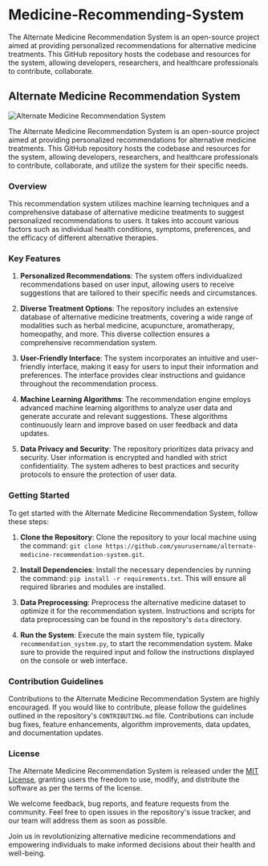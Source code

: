# Medicine-Recommending-System
The Alternate Medicine Recommendation System is an open-source project aimed at providing personalized recommendations for alternative medicine treatments. This GitHub repository hosts the codebase and resources for the system, allowing developers, researchers, and healthcare professionals to contribute, collaborate.
## Alternate Medicine Recommendation System

![Alternate Medicine Recommendation System](https://github.com/yourusername/alternate-medicine-recommendation-system/raw/main/images/recommendation_system.png)

The Alternate Medicine Recommendation System is an open-source project aimed at providing personalized recommendations for alternative medicine treatments. This GitHub repository hosts the codebase and resources for the system, allowing developers, researchers, and healthcare professionals to contribute, collaborate, and utilize the system for their specific needs.

### Overview

This recommendation system utilizes machine learning techniques and a comprehensive database of alternative medicine treatments to suggest personalized recommendations to users. It takes into account various factors such as individual health conditions, symptoms, preferences, and the efficacy of different alternative therapies.

### Key Features

1. **Personalized Recommendations**: The system offers individualized recommendations based on user input, allowing users to receive suggestions that are tailored to their specific needs and circumstances.

2. **Diverse Treatment Options**: The repository includes an extensive database of alternative medicine treatments, covering a wide range of modalities such as herbal medicine, acupuncture, aromatherapy, homeopathy, and more. This diverse collection ensures a comprehensive recommendation system.

3. **User-Friendly Interface**: The system incorporates an intuitive and user-friendly interface, making it easy for users to input their information and preferences. The interface provides clear instructions and guidance throughout the recommendation process.

4. **Machine Learning Algorithms**: The recommendation engine employs advanced machine learning algorithms to analyze user data and generate accurate and relevant suggestions. These algorithms continuously learn and improve based on user feedback and data updates.

5. **Data Privacy and Security**: The repository prioritizes data privacy and security. User information is encrypted and handled with strict confidentiality. The system adheres to best practices and security protocols to ensure the protection of user data.

### Getting Started

To get started with the Alternate Medicine Recommendation System, follow these steps:

1. **Clone the Repository**: Clone the repository to your local machine using the command: `git clone https://github.com/yourusername/alternate-medicine-recommendation-system.git`.

2. **Install Dependencies**: Install the necessary dependencies by running the command: `pip install -r requirements.txt`. This will ensure all required libraries and modules are installed.

3. **Data Preprocessing**: Preprocess the alternative medicine dataset to optimize it for the recommendation system. Instructions and scripts for data preprocessing can be found in the repository's `data` directory.

4. **Run the System**: Execute the main system file, typically `recommendation_system.py`, to start the recommendation system. Make sure to provide the required input and follow the instructions displayed on the console or web interface.

### Contribution Guidelines

Contributions to the Alternate Medicine Recommendation System are highly encouraged. If you would like to contribute, please follow the guidelines outlined in the repository's `CONTRIBUTING.md` file. Contributions can include bug fixes, feature enhancements, algorithm improvements, data updates, and documentation updates.

### License

The Alternate Medicine Recommendation System is released under the [MIT License](https://opensource.org/licenses/MIT), granting users the freedom to use, modify, and distribute the software as per the terms of the license.

We welcome feedback, bug reports, and feature requests from the community. Feel free to open issues in the repository's issue tracker, and our team will address them as soon as possible.

Join us in revolutionizing alternative medicine recommendations and empowering individuals to make informed decisions about their health and well-being.
